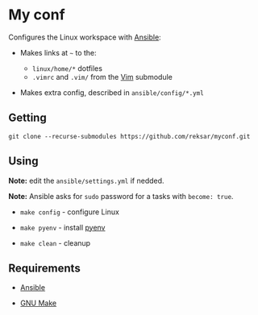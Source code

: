 # My conf

Configures the Linux workspace with 
[Ansible](https://docs.ansible.com/ansible/latest/index.html):

* Makes links at `~` to the:
    - `linux/home/*` dotfiles
    - `.vimrc` and `.vim/` from the [Vim](https://github.com/reksar/vim) 
    submodule

* Makes extra config, described in `ansible/config/*.yml`


## Getting

```
git clone --recurse-submodules https://github.com/reksar/myconf.git
```

## Using

**Note:** edit the `ansible/settings.yml` if nedded.

**Note:** Ansible asks for `sudo` password for a tasks with `become: true`.

- `make config` - configure Linux

- `make pyenv` - install [pyenv](https://github.com/pyenv/pyenv)

- `make clean` - cleanup


## Requirements

- [Ansible](https://docs.ansible.com/ansible/latest/index.html)

- [GNU Make](https://www.gnu.org/software/make)
